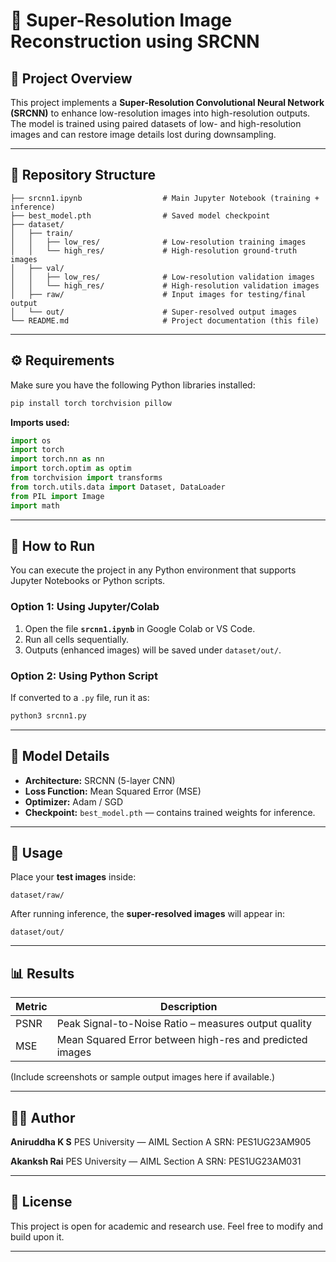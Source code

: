 # 🧠 Super-Resolution Image Reconstruction using SRCNN

## 📁 Project Overview

This project implements a **Super-Resolution Convolutional Neural Network (SRCNN)** to enhance low-resolution images into high-resolution outputs.
The model is trained using paired datasets of low- and high-resolution images and can restore image details lost during downsampling.

---

## 📂 Repository Structure

```
├── srcnn1.ipynb                  # Main Jupyter Notebook (training + inference)
├── best_model.pth                # Saved model checkpoint
├── dataset/
│   ├── train/
│   │   ├── low_res/              # Low-resolution training images
│   │   └── high_res/             # High-resolution ground-truth images
│   ├── val/
│   │   ├── low_res/              # Low-resolution validation images
│   │   └── high_res/             # High-resolution validation images
│   ├── raw/                      # Input images for testing/final output
│   └── out/                      # Super-resolved output images
└── README.md                     # Project documentation (this file)
```

---

## ⚙️ Requirements

Make sure you have the following Python libraries installed:

```bash
pip install torch torchvision pillow
```

**Imports used:**

```python
import os
import torch
import torch.nn as nn
import torch.optim as optim
from torchvision import transforms
from torch.utils.data import Dataset, DataLoader
from PIL import Image
import math
```

---

## 🚀 How to Run

You can execute the project in any Python environment that supports Jupyter Notebooks or Python scripts.

### Option 1: Using Jupyter/Colab

1. Open the file **`srcnn1.ipynb`** in Google Colab or VS Code.
2. Run all cells sequentially.
3. Outputs (enhanced images) will be saved under `dataset/out/`.

### Option 2: Using Python Script

If converted to a `.py` file, run it as:

```bash
python3 srcnn1.py
```

---

## 🧩 Model Details

* **Architecture:** SRCNN (5-layer CNN)
* **Loss Function:** Mean Squared Error (MSE)
* **Optimizer:** Adam / SGD
* **Checkpoint:** `best_model.pth` — contains trained weights for inference.

---

## 🧠 Usage

Place your **test images** inside:

```
dataset/raw/
```

After running inference, the **super-resolved images** will appear in:

```
dataset/out/
```

---

## 📊 Results

| Metric | Description                                              |
| ------ | -------------------------------------------------------- |
| PSNR   | Peak Signal-to-Noise Ratio – measures output quality     |
| MSE    | Mean Squared Error between high-res and predicted images |

(Include screenshots or sample output images here if available.)

---

## 🧑‍💻 Author

**Aniruddha K S**
PES University — AIML Section A
SRN: PES1UG23AM905

**Akanksh Rai**
PES University — AIML Section A
SRN: PES1UG23AM031

---

## 📜 License

This project is open for academic and research use.
Feel free to modify and build upon it.

---

